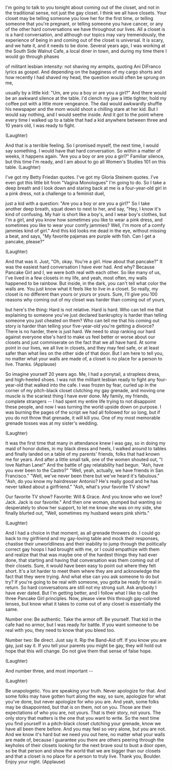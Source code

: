 
I&#39;m going to talk to you tonight
about coming out of the closet,
and not in the traditional sense,
not just the gay closet.
I think we all have closets.
Your closet may be telling someone
you love her for the first time,
or telling someone that you&#39;re pregnant,
or telling someone you have cancer,
or any of the other hard conversations
we have throughout our lives.
All a closet is is a hard conversation,
and although our topics may vary tremendously,
the experience of being in
and coming out of the closet is universal.
It is scary, and we hate it, and it needs to be done.
Several years ago,
I was working at the South Side Walnut Cafe,
a local diner in town,
and during my time there I would go through phases

of militant lesbian intensity:
not shaving my armpits,
quoting Ani DiFranco lyrics as gospel.
And depending on the bagginess of my cargo shorts
and how recently I had shaved my head,
the question would often be sprung on me,

usually by a little kid:
&quot;Um, are you a boy or are you a girl?&quot;
And there would be an awkward silence at the table.
I&#39;d clench my jaw a little tighter,
hold my coffee pot with a little more vengeance.
The dad would awkwardly shuffle his newspaper
and the mom would shoot a chilling stare at her kid.
But I would say nothing,
and I would seethe inside.
And it got to the point where every time I walked up
to a table that had a kid anywhere between
three and 10 years old, I was ready to fight.

(Laughter)

And that is a terrible feeling.
So I promised myself, the next
time, I would say something.
I would have that hard conversation.
So within a matter of weeks, it happens again.
&quot;Are you a boy or are you a girl?&quot;
Familiar silence, but this time I&#39;m ready,
and I am about to go all Women&#39;s Studies 101
on this table. 
(Laughter)

I&#39;ve got my Betty Friedan quotes.
I&#39;ve got my Gloria Steinem quotes.
I&#39;ve even got this little bit from
&quot;Vagina Monologues&quot; I&#39;m going to do.
So I take a deep breath and I look down
and staring back at me is a
four-year-old girl in a pink dress,
not a challenge to a feminist duel,

just a kid with a question:
&quot;Are you a boy or are you a girl?&quot;
So I take another deep breath,
squat down to next to her, and say,
&quot;Hey, I know it&#39;s kind of confusing.
My hair is short like a boy&#39;s,
and I wear boy&#39;s clothes, but I&#39;m a girl,
and you know how sometimes
you like to wear a pink dress,
and sometimes you like to
wear your comfy jammies?
Well, I&#39;m more of a comfy jammies kind of girl.&quot;
And this kid looks me dead in the eye,
without missing a beat, and says,
&quot;My favorite pajamas are purple with fish.
Can I get a pancake, please?&quot;

(Laughter)

And that was it. Just, &quot;Oh, okay. You&#39;re a girl.
How about that pancake?&quot;
It was the easiest hard conversation
I have ever had.
And why? Because Pancake Girl and I,
we were both real with each other.
So like many of us,
I&#39;ve lived in a few closets in my life, and yeah,
most often, my walls happened to be rainbow.
But inside, in the dark,
you can&#39;t tell what color the walls are.
You just know what it feels like to live in a closet.
So really, my closet is no different than yours
or yours or yours.
Sure, I&#39;ll give you 100 reasons
why coming out of my closet was
harder than coming out of yours,

but here&#39;s the thing: Hard is not relative.
Hard is hard.
Who can tell me that explaining to
someone you&#39;ve just declared bankruptcy
is harder than telling someone
you just cheated on them?
Who can tell me that his coming out story
is harder than telling your five-year-old 
you&#39;re getting a divorce?
There is no harder, there is just hard.
We need to stop ranking our hard
against everyone else&#39;s hard
to make us feel better or worse about our closets
and just commiserate on the 
fact that we all have hard.
At some point in our lives, we all live in closets,
and they may feel safe,
or at least safer than what lies
on the other side of that door.
But I am here to tell you,
no matter what your walls are made of,
a closet is no place for a person to live.
Thanks. 
(Applause)

So imagine yourself 20 years ago.
Me, I had a ponytail, a strapless dress,
and high-heeled shoes.
I was not the militant lesbian
ready to fight any four-year-old
that walked into the cafe.
I was frozen by fear, curled up in the corner
of my pitch-black closet
clutching my gay grenade,
and moving one muscle is the scariest thing
I have ever done.
My family, my friends, complete strangers --
I had spent my entire life
trying to not disappoint these people,
and now I was turning the world upside down
on purpose.
I was burning the pages of the script
we had all followed for so long,
but if you do not throw that grenade, it will kill you.
One of my most memorable grenade tosses
was at my sister&#39;s wedding.

(Laughter)

It was the first time that many in attendance
knew I was gay, so in doing 
my maid of honor duties,
in my black dress and heels,
I walked around to tables
and finally landed on a table of my parents&#39; friends,
folks that had known me for years.
And after a little small talk,
one of the women shouted out,
&quot;I love Nathan Lane!&quot;
And the battle of gay relatability had begun.
&quot;Ash, have you ever been to the Castro?&quot;
&quot;Well, yeah, actually, we have
friends in San Francisco.&quot;
&quot;Well, we&#39;ve never been there
but we&#39;ve heard it&#39;s fabulous.&quot;
&quot;Ash, do you know my hairdresser Antonio?
He&#39;s really good and he has
never talked about a girlfriend.&quot;
&quot;Ash, what&#39;s your favorite TV show?

Our favorite TV show? Favorite: Will &amp; Grace.
And you know who we love? Jack.
Jack is our favorite.&quot;
And then one woman, stumped
but wanting so desperately to show her support,
to let me know she was on my side,
she finally blurted out,
&quot;Well, sometimes my husband wears pink shirts.&quot;

(Laughter)

And I had a choice in that moment,
as all grenade throwers do.
I could go back to my girlfriend
and my gay-loving table
and mock their responses,
chastise their unworldliness and their inability
to jump through the politically correct 
gay hoops I had brought with me,
or I could empathize with them
and realize that that was maybe one of
the hardest things they had ever done,
that starting and having that conversation
was them coming out of their closets.
Sure, it would have been easy
to point out where they felt short.
It&#39;s a lot harder to meet them where they are
and acknowledge the fact that they were trying.
And what else can you ask someone to do but try?
If you&#39;re going to be real with someone,
you gotta be ready for real in return.
So hard conversations are still not my strong suit.
Ask anybody I have ever dated.
But I&#39;m getting better, and I follow what I like to call
the three Pancake Girl principles.
Now, please view this through gay-colored lenses,
but know what it takes to come out of any closet
is essentially the same.

Number one: Be authentic.
Take the armor off. Be yourself.
That kid in the cafe had no armor,
but I was ready for battle.
If you want someone to be real with you,
they need to know that you bleed too.

Number two: Be direct. Just
say it. Rip the Band-Aid off.
If you know you are gay, just say it.
If you tell your parents you might be gay,
they will hold out hope that this will change.
Do not give them that sense of false hope.

(Laughter)

And number three, and most important --

(Laughter)

Be unapologetic.
You are speaking your truth.
Never apologize for that.
And some folks may have gotten hurt along the way,
so sure, apologize for what you&#39;ve done,
but never apologize for who you are.
And yeah, some folks may be disappointed,
but that is on them, not on you.
Those are their expectations
of who you are, not yours.
That is their story, not yours.
The only story that matters
is the one that you want to write.
So the next time you find yourself
in a pitch-black closet clutching your grenade,
know we have all been there before.
And you may feel so very alone, but you are not.
And we know it&#39;s hard but we need you out here,
no matter what your walls are made of,
because I guarantee you there are others
peering through the keyholes of their closets
looking for the next brave soul to
bust a door open, so be that person
and show the world that we
are bigger than our closets
and that a closet is no place for a person
to truly live.
Thank you, Boulder. Enjoy your night. 
(Applause)

